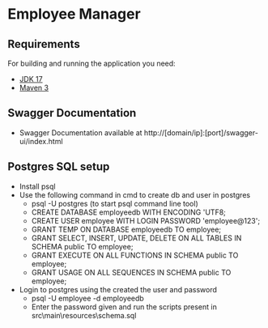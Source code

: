 # Employee Manager

## Requirements

For building and running the application you need:

- [JDK 17](https://jdk.java.net/java-se-ri/17-MR1)
- [Maven 3](https://dlcdn.apache.org/maven/maven-3/3.9.8/binaries/apache-maven-3.9.8-bin.tar.gz)

## Swagger Documentation

- Swagger Documentation available at http://[domain/ip]:[port]/swagger-ui/index.html

## Postgres SQL setup

- Install psql
- Use the following command in cmd to create db and user in postgres
  - psql -U postgres (to start psql command line tool)
  - CREATE DATABASE employeedb WITH ENCODING 'UTF8;
  - CREATE USER employee WITH LOGIN PASSWORD 'employee@123';
  - GRANT TEMP ON DATABASE employeedb TO employee;
  - GRANT SELECT, INSERT, UPDATE, DELETE ON ALL TABLES IN SCHEMA public TO employee;
  - GRANT EXECUTE ON ALL FUNCTIONS IN SCHEMA public TO employee;
  - GRANT USAGE ON ALL SEQUENCES IN SCHEMA public TO employee;
- Login to postgres using the created the user and password
  - psql -U employee -d employeedb
  - Enter the password given and run the scripts present in src\main\resources\schema.sql